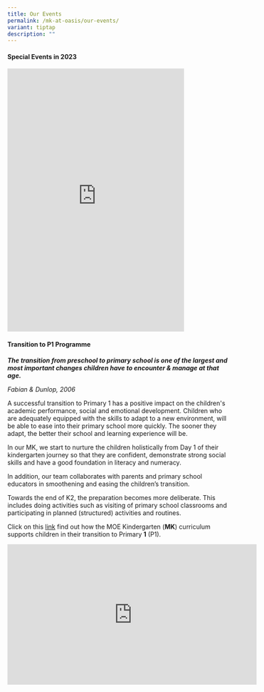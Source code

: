 ```yaml
---
title: Our Events
permalink: /mk-at-oasis/our-events/
variant: tiptap
description: ""
---
```

<h4>Special Events in 2023</h4><div class="iframe-wrapper"><iframe height="590" width="397" allowfullscreen="true" frameborder="0" src="https://docs.google.com/presentation/d/e/2PACX-1vQ1qfOZyoYuBReL__ggwOtlPjDTdV2Rgt8is-JXhSMRmrIg1_wA8xGkWByIKtIMo4DYqS4xtYi94U4-/embed?start=true&amp;loop=true&amp;delayms=3000"></iframe></div><h4>Transition to P1 Programme</h4><p><strong><em>The transition from preschool to primary school is one of the largest and most important changes children have to encounter &amp; manage at that age.</em></strong></p><p><em>Fabian &amp; Dunlop, 2006</em></p><p>A successful transition to Primary 1 has a positive impact on the children's academic performance, social and emotional development. Children who are adequately equipped with the skills to adapt to a new environment, will be able to ease into their primary school more quickly. The sooner they adapt, the better their school and learning experience will be.</p><p>In our MK, we start to nurture the children holistically from Day 1 of their kindergarten journey so that they are confident, demonstrate strong social skills and have a good foundation in literacy and numeracy.</p><p>In addition, our team collaborates with parents and primary school educators in smoothening and easing the children’s transition.</p><p>Towards the end of K2, the preparation becomes more deliberate. This includes doing activities such as visiting of primary school classrooms and participating in planned (structured) activities and routines.</p><p>Click on this <a href="https://www.moe.gov.sg/-/media/files/mk/first-flight-12.pdf" rel="noopener noreferrer nofollow" target="_blank">link</a> find out how the MOE Kindergarten (<strong>MK</strong>) curriculum supports children in their transition to Primary&nbsp;<strong>1</strong>&nbsp;(P1).</p><div class="iframe-wrapper"><iframe height="315" width="560" allowfullscreen="true" frameborder="0" src="https://www.youtube.com/embed/jdHdzXAkhuw?si=4sixS479bIwVPBTi"></iframe></div><p></p>